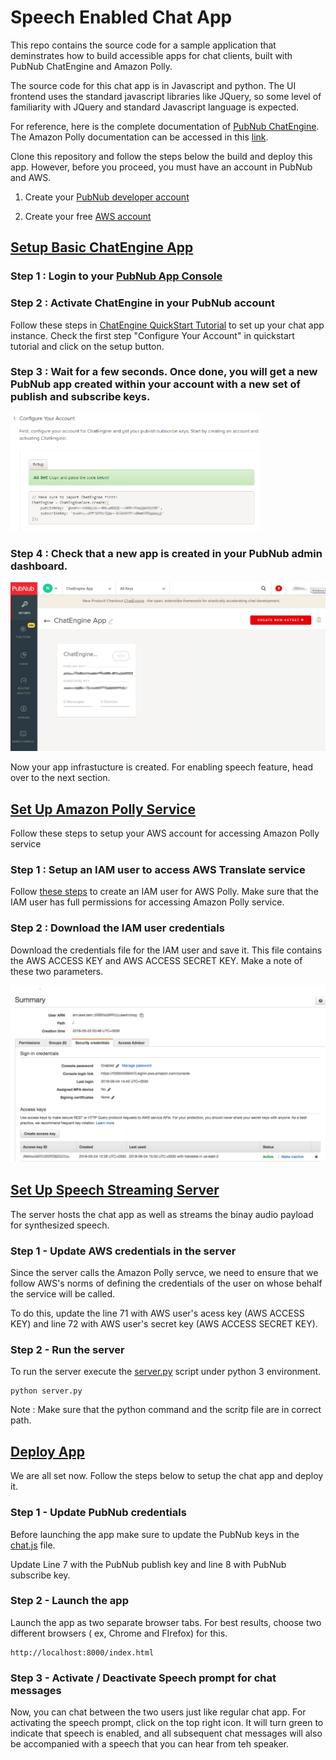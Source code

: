 # Speech Enabled Chat App

This repo contains the source code for a sample application that deminstrates how to build accessible apps for chat clients, built with PubNub ChatEngine and Amazon Polly.

The source code for this chat app is in Javascript and python. The UI frontend uses the standard javascript libraries like JQuery, so some level of familiarity with JQuery and standard Javascript language is expected.

For reference, here is the complete documentation of [PubNub ChatEngine](https://www.pubnub.com/products/chatengine/). The Amazon Polly documentation can be accessed in this [link](https://aws.amazon.com/polly/).

Clone this repository and follow the steps below the build and deploy this app. However, before you proceed, you must have an account in PubNub and AWS.

1. Create your [PubNub developer account](https://admin.pubnub.com/)

2. Create your free [AWS account](https://portal.aws.amazon.com/billing/signup#/start)

## [Setup Basic ChatEngine App](#setup-basic-chatengine-app)

### Step 1 : Login to your [PubNub App Console](https://admin.pubnub.com/)

### Step 2 : Activate ChatEngine in your PubNub account

Follow these steps in [ChatEngine QuickStart Tutorial](https://www.pubnub.com/docs/tutorials/chatengine#step-one-pubnub-keys) to set up your chat app instance. Check the first step "Configure Your Account" in quickstart tutorial and click on the setup button.

### Step 3 : Wait for a few seconds. Once done, you will get a new PubNub app created within your account with a new set of publish and subscribe keys.

<img src="screenshots/step3-chatengine-activation.png" width="400">

### Step 4 : Check that a new app is created in your PubNub admin dashboard.

<img src="screenshots/step4-chatengine-app-creation.png" width="600">

Now your app infrastucture is created. For enabling speech feature, head over to the next section.

## [Set Up Amazon Polly Service](#set-up-amazon-polly-service)

Follow these steps to setup your AWS account for accessing Amazon Polly service

### Step 1 : Setup an IAM user to access AWS Translate service

Follow [these steps](https://docs.aws.amazon.com/polly/latest/dg/setting-up.html) to create an IAM user for AWS Polly. Make sure that the IAM user has full permissions for accessing Amazon Polly service. 

### Step 2 : Download the IAM user credentials

Download the credentials file for the IAM user and save it. This file contains the AWS ACCESS KEY and AWS ACCESS SECRET KEY. Make a note of these two parameters. 

<img src="screenshots/step2-awsIAM.png" width="600">

## [Set Up Speech Streaming Server](#set-up-speech-streaming-server)

The server hosts the chat app as well as streams the binay audio payload for synthesized speech.

### Step 1 - Update AWS credentials in the server

Since the server calls the Amazon Polly servce, we need to ensure that we follow AWS's norms of defining the credentials of the user on whose behalf the service will be called.

To do this, update the line 71 with AWS user's acess key (AWS ACCESS KEY) and line 72 with AWS user's secret key (AWS ACCESS SECRET KEY).

### Step 2 - Run the server

To run the server execute the [server.py](/server.py) script under python 3 environment.

    python server.py
    
Note : Make sure that the python command and the scritp file are in correct path.

## [Deploy App](#deploy-app)

We are all set now. Follow the steps below to setup the chat app and deploy it.

### Step 1 - Update PubNub credentials

Before launching the app make sure to update the PubNub keys in the [chat.js](/chat.js) file.

Update Line 7 with the PubNub publish key and line 8 with PubNub subscribe key.

### Step 2 - Launch the app

Launch the app as two separate browser tabs. For best results, choose two different browsers ( ex, Chrome and FIrefox) for this.

    http://localhost:8000/index.html

### Step 3 - Activate / Deactivate Speech prompt for chat messages

Now, you can chat between the two users just like regular chat app. For activating the speech prompt, click on the top right icon. It will turn green to indicate that speech is enabled, and all subsequent chat messages will also be accompanied with a speech that you can hear from teh speaker. 

<screencast>

